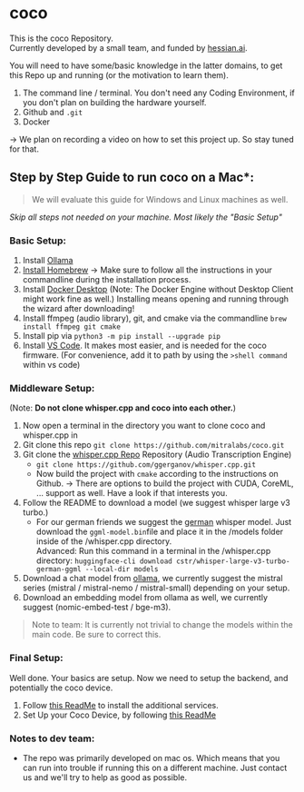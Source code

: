 # coco

This is the coco Repository. <br>
Currently developed by a small team, and funded by [hessian.ai](https://hessian.ai).

You will need to have some/basic knowledge in the latter domains, to get this Repo up and running (or the motivation to learn them).

1. The command line / terminal. You don't need any Coding Environment, if you don't plan on building the hardware yourself.
2. Github and `.git`
3. Docker

-> We plan on recording a video on how to set this project up. So stay tuned for that.

## Step by Step Guide to run coco on a Mac\*:

> We will evaluate this guide for Windows and Linux machines as well.

_Skip all steps not needed on your machine. Most likely the "Basic Setup"_

### Basic Setup:

1. Install [Ollama](https://ollama.com)
2. [Install Homebrew](https://brew.sh) -> Make sure to follow all the instructions in your commandline during the installation process.
3. Install [Docker Desktop](https://docs.docker.com/desktop/) (Note: The Docker Engine without Desktop Client might work fine as well.) Installing means opening and running through the wizard after downloading!
4. Install ffmpeg (audio library), git, and cmake via the commandline `brew install ffmpeg git cmake`
5. Install pip via `python3 -m pip install --upgrade pip`
6. Install [VS Code](https://code.visualstudio.com). It makes most easier, and is needed for the coco firmware. (For convenience, add it to path by using the `>shell command` within vs code)

### Middleware Setup:

(Note: **Do not clone whisper.cpp and coco into each other.**)

1. Now open a terminal in the directory you want to clone coco and whisper.cpp in
2. Git clone this repo `git clone https://github.com/mitralabs/coco.git`
3. Git clone the [whisper.cpp Repo](https://github.com/ggerganov/whisper.cpp.git) Repository (Audio Transcription Engine)
   - `git clone https://github.com/ggerganov/whisper.cpp.git`
   - Now build the project with `cmake` according to the instructions on Github. -> There are options to build the project with CUDA, CoreML, ... support as well. Have a look if that interests you.
4. Follow the README to download a model (we suggest whisper large v3 turbo.)
   - For our german friends we suggest the [german](https://huggingface.co/cstr/whisper-large-v3-turbo-german-ggml/tree/main) whisper model. Just download the `ggml-model.bin`file and place it in the /models folder inside of the /whisper.cpp directory.<br>
     Advanced: Run this command in a terminal in the /whisper.cpp directory: `huggingface-cli download cstr/whisper-large-v3-turbo-german-ggml --local-dir models`
5. Download a chat model from [ollama](https://www.ollama.com), we currently suggest the mistral series (mistral / mistral-nemo / mistral-small) depending on your setup.
6. Download an embedding model from ollama as well, we currently suggest (nomic-embed-test / bge-m3).

> Note to team: It is currently not trivial to change the models within the main code. Be sure to correct this.

### Final Setup:

Well done. Your basics are setup. Now we need to setup the backend, and potentially the coco device.

1. Follow [this ReadMe](/services/README.md) to install the additional services.
2. Set Up your Coco Device, by following [this ReadMe](/coco/firmware/README.md)


### Notes to dev team:
- The repo was primarily developed on mac os. Which means that you can run into trouble if running this on a different machine. Just contact us and we'll try to help as good as possible.